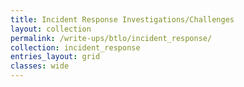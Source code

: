 ```yaml
---
title: Incident Response Investigations/Challenges
layout: collection
permalink: /write-ups/btlo/incident_response/
collection: incident_response
entries_layout: grid
classes: wide
---
```


